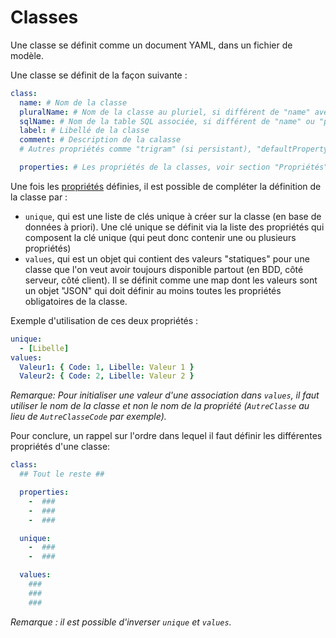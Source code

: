# Classes

Une classe se définit comme un document YAML, dans un fichier de modèle.

Une classe se définit de la façon suivante :

```yaml
class:
  name: # Nom de la classe
  pluralName: # Nom de la classe au pluriel, si différent de "name" avec un "s"
  sqlName: # Nom de la table SQL associée, si différent de "name" ou "pluralName" (selon configuration) en SNAKE_CASE
  label: # Libellé de la classe
  comment: # Description de la calasse
  # Autres propriétés comme "trigram" (si persistant), "defaultProperty", "reference" pour les listes de références...

  properties: # Les propriétés de la classes, voir section "Propriétés"
```

Une fois les [propriétés](/model/properties.md) définies, il est possible de compléter la définition de la classe par :

- `unique`, qui est une liste de clés unique à créer sur la classe (en base de données à priori). Une clé unique se définit via la liste des propriétés qui composent la clé unique (qui peut donc contenir une ou plusieurs propriétés)
- `values`, qui est un objet qui contient des valeurs "statiques" pour une classe que l'on veut avoir toujours disponible partout (en BDD, côté serveur, côté client). Il se définit comme une map dont les valeurs sont un objet "JSON" qui doit définir au moins toutes les propriétés obligatoires de la classe.

Exemple d'utilisation de ces deux propriétés :

```yaml
unique:
  - [Libelle]
values:
  Valeur1: { Code: 1, Libelle: Valeur 1 }
  Valeur2: { Code: 2, Libelle: Valeur 2 }
```

_Remarque: Pour initialiser une valeur d'une association dans `values`, il faut utiliser le nom de la classe et non le nom de la propriété (`AutreClasse` au lieu de `AutreClasseCode` par exemple)._

Pour conclure, un rappel sur l'ordre dans lequel il faut définir les différentes propriétés d'une classe:

```yaml
class:
  ## Tout le reste ##

  properties:
    -  ###
    -  ###
    -  ###

  unique:
    -  ###
    -  ###

  values:
    ###
    ###
    ###
```

_Remarque : il est possible d'inverser `unique` et `values`._
